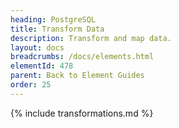 ```yaml
---
heading: PostgreSQL
title: Transform Data
description: Transform and map data.
layout: docs
breadcrumbs: /docs/elements.html
elementId: 478
parent: Back to Element Guides
order: 25
---
```


{% include transformations.md %}
